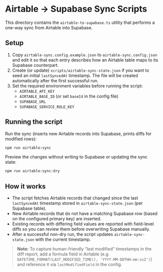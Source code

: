# Airtable → Supabase Sync Scripts

This directory contains the `airtable-to-supabase.ts` utility that performs a one-way sync from Airtable into Supabase.

## Setup

1. Copy `airtable-sync.config.example.json` to `airtable-sync.config.json` and edit it so that each entry describes how an Airtable table maps to its Supabase counterpart.
2. Create (or update) `scripts/airtable-sync-state.json` if you want to seed an initial `lastSyncedAt` timestamp. The file will be created automatically after the first successful run.
3. Set the required environment variables before running the script:
   - `AIRTABLE_API_KEY`
   - `AIRTABLE_BASE_ID` (or set `baseId` in the config file)
   - `SUPABASE_URL`
   - `SUPABASE_SERVICE_ROLE_KEY`

## Running the script

Run the sync (inserts new Airtable records into Supabase, prints diffs for modified rows):

```bash
npm run airtable:sync
```

Preview the changes without writing to Supabase or updating the sync state:

```bash
npm run airtable:sync:dry
```

## How it works

- The script fetches Airtable records that changed since the last `lastSyncedAt` timestamp stored in `airtable-sync-state.json` (per Supabase table).
- New Airtable records that do not have a matching Supabase row (based on the configured primary key) are inserted.
- Existing records with differing field values are reported with field-level diffs so you can review them before overwriting Supabase manually.
- After a successful non-dry run, the script updates `airtable-sync-state.json` with the current timestamp.

> **Note:** To capture human-friendly “last modified” timestamps in the diff report, add a formula field in Airtable (e.g. `DATETIME_FORMAT(LAST_MODIFIED_TIME(), 'YYYY-MM-DDTHH:mm:ssZ')`) and reference it via `lastModifiedField` in the config. 
